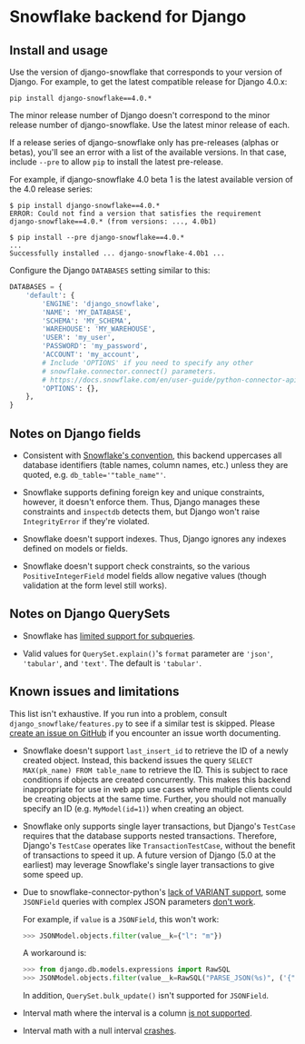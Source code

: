 # Snowflake backend for Django

## Install and usage

Use the version of django-snowflake that corresponds to your version of
Django. For example, to get the latest compatible release for Django 4.0.x:

`pip install django-snowflake==4.0.*`

The minor release number of Django doesn't correspond to the minor release
number of django-snowflake. Use the latest minor release of each.

If a release series of django-snowflake only has pre-releases (alphas or
betas), you'll see an error with a list of the available versions. In that
case, include `--pre` to allow `pip` to install the latest pre-release.

For example, if django-snowflake 4.0 beta 1 is the latest available version
of the 4.0 release series:

```
$ pip install django-snowflake==4.0.*
ERROR: Could not find a version that satisfies the requirement
django-snowflake==4.0.* (from versions: ..., 4.0b1)

$ pip install --pre django-snowflake==4.0.*
...
Successfully installed ... django-snowflake-4.0b1 ...
```

Configure the Django `DATABASES` setting similar to this:

```python
DATABASES = {
    'default': {
        'ENGINE': 'django_snowflake',
        'NAME': 'MY_DATABASE',
        'SCHEMA': 'MY_SCHEMA',
        'WAREHOUSE': 'MY_WAREHOUSE',
        'USER': 'my_user',
        'PASSWORD': 'my_password',
        'ACCOUNT': 'my_account',
        # Include 'OPTIONS' if you need to specify any other
        # snowflake.connector.connect() parameters.
        # https://docs.snowflake.com/en/user-guide/python-connector-api.html#connect
        'OPTIONS': {},
    },
}
```

## Notes on Django fields

- Consistent with [Snowflake's convention](https://docs.snowflake.com/en/sql-reference/identifiers-syntax.html),
  this backend uppercases all database identifiers (table names, column names,
  etc.) unless they are quoted, e.g. `db_table='"table_name"'`.

- Snowflake supports defining foreign key and unique constraints, however, it
  doesn't enforce them. Thus, Django manages these constraints and `inspectdb`
  detects them, but Django won't raise `IntegrityError` if they're violated.

- Snowflake doesn't support indexes. Thus, Django ignores any indexes defined
  on models or fields.

- Snowflake doesn't support check constraints, so the various
  `PositiveIntegerField` model fields allow negative values (though validation
  at the form level still works).

## Notes on Django QuerySets

* Snowflake has
  [limited support for subqueries](https://docs.snowflake.com/en/user-guide/querying-subqueries.html#types-supported-by-snowflake).

* Valid values for `QuerySet.explain()`'s `format` parameter are `'json'`,
  `'tabular'`, and `'text'`. The default is `'tabular'`.

## Known issues and limitations

This list isn't exhaustive. If you run into a problem, consult
`django_snowflake/features.py` to see if a similar test is skipped. Please
[create an issue on GitHub](https://github.com/cedar-team/django-snowflake/issues/new)
if you encounter an issue worth documenting.

* Snowflake doesn't support `last_insert_id` to retrieve the ID of a newly
  created object. Instead, this backend issues the query
  `SELECT MAX(pk_name) FROM table_name` to retrieve the ID. This is subject
  to race conditions if objects are created concurrently. This makes this
  backend inappropriate for use in web app use cases where multiple clients
  could be creating objects at the same time. Further, you should not manually
  specify an ID (e.g. `MyModel(id=1)`) when creating an object.

* Snowflake only supports single layer transactions, but Django's `TestCase`
  requires that the database supports nested transactions. Therefore, Django's
  `TestCase` operates like `TransactionTestCase`, without the benefit of
  transactions to speed it up. A future version of Django (5.0 at the earliest)
  may leverage Snowflake's single layer transactions to give some speed up.

* Due to snowflake-connector-python's [lack of VARIANT support](https://github.com/snowflakedb/snowflake-connector-python/issues/244),
  some `JSONField` queries with complex JSON parameters [don't work](https://github.com/cedar-team/django-snowflake/issues/58).

  For example, if `value` is a `JSONField`, this won't work:
  ```python
  >>> JSONModel.objects.filter(value__k={"l": "m"})
  ```
  A workaround is:
  ```python
  >>> from django.db.models.expressions import RawSQL
  >>> JSONModel.objects.filter(value__k=RawSQL("PARSE_JSON(%s)", ('{"l": "m"}',)))
  ```
  In addition, ``QuerySet.bulk_update()`` isn't supported for `JSONField`.

* Interval math where the interval is a column
  [is not supported](https://github.com/cedar-team/django-snowflake/issues/27).

* Interval math with a null interval
  [crashes](https://github.com/cedar-team/django-snowflake/issues/26).
